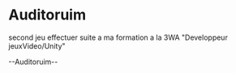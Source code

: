 # Auditoruim

second jeu effectuer suite a ma formation a la 3WA "Developpeur jeuxVideo/Unity"  

--Auditoruim--


